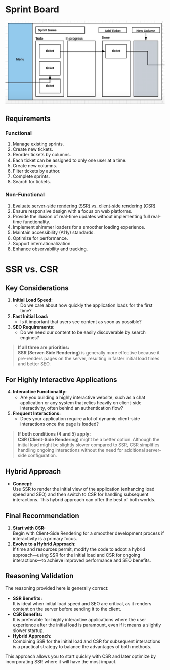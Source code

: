# Sprint Board

![Sprint Board Image](image.png)

## Requirements

### Functional

1. Manage existing sprints.
2. Create new tickets.
3. Reorder tickets by columns.
4. Each ticket can be assigned to only one user at a time.
5. Create new columns.
6. Filter tickets by author.
7. Complete sprints.
8. Search for tickets.

### Non-Functional

1. [Evaluate server-side rendering (SSR) vs. client-side rendering (CSR)](#ssr-vs-csr)
2. Ensure responsive design with a focus on web platforms.
3. Provide the illusion of real-time updates without implementing full real-time functionality.
4. Implement shimmer loaders for a smoother loading experience.
5. Maintain accessibility (A11y) standards.
6. Optimize for performance.
7. Support internationalization.
8. Enhance observability and tracking.

# SSR vs. CSR

## Key Considerations

1. **Initial Load Speed:**
   - Do we care about how quickly the application loads for the first time?
2. **Fast Initial Load:**
   - Is it important that users see content as soon as possible?
3. **SEO Requirements:**
   - Do we need our content to be easily discoverable by search engines?

> **If all three are priorities:**  
> **SSR (Server-Side Rendering)** is generally more effective because it pre-renders pages on the server, resulting in faster initial load times and better SEO.

## For Highly Interactive Applications

4. **Interactive Functionality:**
   - Are you building a highly interactive website, such as a chat application or any system that relies heavily on client-side interactivity, often behind an authentication flow?
5. **Frequent Interactions:**
   - Does your application require a lot of dynamic client-side interactions once the page is loaded?

> **If both conditions (4 and 5) apply:**  
> **CSR (Client-Side Rendering)** might be a better option. Although the initial load might be slightly slower compared to SSR, CSR simplifies handling ongoing interactions without the need for additional server-side configuration.

## Hybrid Approach

- **Concept:**  
  Use SSR to render the initial view of the application (enhancing load speed and SEO) and then switch to CSR for handling subsequent interactions. This hybrid approach can offer the best of both worlds.

## Final Recommendation

1. **Start with CSR:**  
   Begin with Client-Side Rendering for a smoother development process if interactivity is a primary focus.
2. **Evolve to a Hybrid Approach:**  
   If time and resources permit, modify the code to adopt a hybrid approach—using SSR for the initial load and CSR for ongoing interactions—to achieve improved performance and SEO benefits.

## Reasoning Validation

The reasoning provided here is generally correct:

- **SSR Benefits:**  
  It is ideal when initial load speed and SEO are critical, as it renders content on the server before sending it to the client.
- **CSR Benefits:**  
  It is preferable for highly interactive applications where the user experience after the initial load is paramount, even if it means a slightly slower startup.
- **Hybrid Approach:**  
  Combining SSR for the initial load and CSR for subsequent interactions is a practical strategy to balance the advantages of both methods.

This approach allows you to start quickly with CSR and later optimize by incorporating SSR where it will have the most impact.

